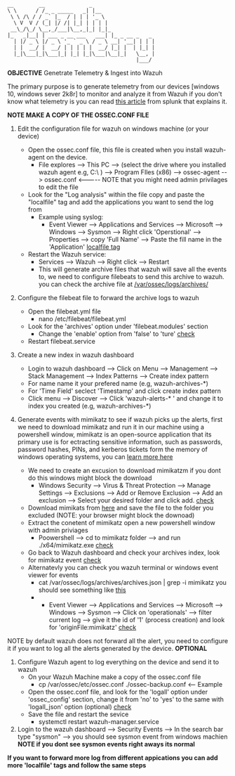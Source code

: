 ````
__        __              _                    
\ \      / /_ _ _____   _| |__                 
 \ \ /\ / / _` |_  / | | | '_ \                
  \ V  V / (_| |/ /| |_| | | | |               
 __\_/\_/ \__,_/___|\__,_|_| |_|_              
|_   _|__| | ___ _ __ ___   ___| |_ _ __ _   _ 
  | |/ _ \ |/ _ \ '_ ` _ \ / _ \ __| '__| | | |
  | |  __/ |  __/ | | | | |  __/ |_| |  | |_| |
  |_|\___|_|\___|_| |_| |_|\___|\__|_|   \__, |
                                         |___/ 
````

**OBJECTIVE**
Genetrate Telemetry & Ingest into Wazuh 

The primary purpose is to generate telemetry from our devices [windows 10, windows sever 2k8r] to monitor and analyze it from Wazuh
if you don't know what telemetry is you can read [this article](https://www.splunk.com/en_us/blog/learn/what-is-telemetry.html) from splunk that explains it.

**NOTE MAKE A COPY OF THE OSSEC.CONF FILE**

1. Edit the configuration file for wazuh on windows machine (or your device)
    - Open the ossec.conf file, this file is created when you install wazuh-agent on the device. 
        - File explores --> This PC --> (select the drive where you installed wazuh agent e.g, C:\ ) --> Program FIles (x86) --> ossec-agent --> ossec.conf <----- NOTE that you might need admin privilages to edit the file
    - Look  for the "Log analysis" within the file copy and paste the "localfile" tag and add the applications you want to send the log from
        - Example using syslog: 
            - Event Viewer --> Applications and Services --> Microsoft --> Windows --> Sysmon --> Right click 'Operstional' --> Properties --> copy 'Full Name' --> Paste the fill name in the 'Application' [localfile tag](../assets/localfile%20tag.png) 
    - Restart the Wazuh service:
        - Services --> Wazuh --> Right click --> Restart 
        - This will generate archive files that wazuh will save all the events to, we need to configure filebeats to send this archive to wazuh. you can check the archive file at [/var/ossec/logs/archives/](../assets/archive-logs-files.png)

2. Configure the filebeat file to forward the archive logs to wazuh
    - Open the filebeat.yml file 
        - nano /etc/filebeat/filebeat.yml
     - Look for the 'archives' option under 'filebeat.modules' section
        - Change the 'enable' option from 'false' to 'ture' [check](../assets/archives-options.png)
    - Restart filebeat.service

3. Create a new index in wazuh dashboard 
    - Login to wazuh dashboard --> Click on Menu --> Management --> Stack Management --> Index Patterns --> Create index pattern 
    - For name name it your prefered name (e.g, wazuh-archives-*)
    - For 'Time Field' seclect 'Timestamp' and click create index pattern
    - Click menu --> Discover --> Click 'wazuh-alerts-* ' and change it to index you created (e.g, wazuh-archives-*)

4. Generate events with mimikatz to see if wazuh picks up the alerts, first we need to download mimikatz and run it in our machine using a powershell window, mimikatz is an open-source application that its primary use is for ectracting sensitive information, such as passwords, password hashes, PINs, and kerberos tickets form the memory of windows operating systems, you can [learn more here](https://www.sentinelone.com/cybersecurity-101/threat-intelligence/mimikatz/)

    - We need to create an excusion to download mimikatzm if you dont do this windows might block the download
        - Windows Security --> Virus & Threat Protection --> Manage Settings --> Exclusions --> Add or Remove Exclusion --> Add an exclusion --> Select your desired folder and click add. [check](../assets/mimikatz-folder-exlusion.png)
    - Download mimikats from [here](https://github.com/gentilkiwi/mimikatz/releases) and save the file to the folder you excluded (NOTE: your browser might block the downoad)
    - Extract the conetent of mimikatz open a new powershell window with admin priviages 
        - Poowershell --> cd to mimikatz folder --> and run ./x64/mimikatz.exe [check](../assets/powershell-mimikatz.png)
    - Go back to Wazuh dashboard and check your archives index, look for mimikatz event [check](../assets/mimikatz-event-wazuh-dashboard.png)
    - Alternatevly you can check you wazuh terminal or windows event viewer for events
        - cat /var/ossec/logs/archives/archives.json | grep -i mimikatz you should see something like [this](../assets/wazuh-terminal-mimikatz.png) 
        - - Event Viewer --> Applications and Services --> Microsoft --> Windows --> Sysmon --> Click on 'operationals' --> filter current log --> give it the id of '1' (process creation) and look for 'originFile:mimikatz' [check](../assets/mimikatz-event-viewer.png)


NOTE by default wazuh does not forward all the alert, you need to configure it if you want to log all the alerts generated by the device.
**OPTIONAL**
1. Configure Wazuh agent to log everything on the device and send it to wazuh
    - On your Wazuh Machine make a copy of the ossec.conf file
        - cp /var/ossec/etc/ossec.conf ./ossec-backup.conf <-- Example
    - Open the ossec.conf file, and look for the 'logall' option under 'ossec_config' section, change it from 'no' to 'yes' to the same with 'logall_json' option (optional) [check](../assets/logall-configuration%20wazuh.png)
    - Save the file and restart the sevice
        - systemctl restart wazuh-manager.service
2. Login to the wazuh dashboard --> Security Events --> In the search bar type "sysmon" --> you should see sysmon event from windows machien 
**NOTE if you dont see sysmon events right aways its normal**

**If you want to forward more log from different appications you can add more 'localfile' tags and follow the same steps**

